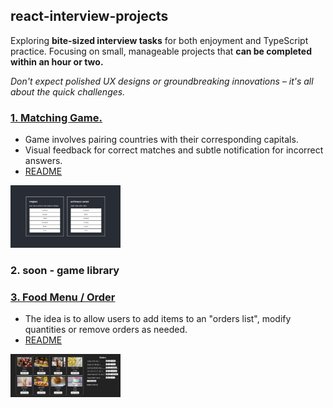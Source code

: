 ## react-interview-projects

Exploring **bite-sized interview tasks** for both enjoyment and TypeScript practice. Focusing on small, manageable projects that **can be completed within an hour or two.**

*Don't expect polished UX designs or groundbreaking innovations – it's all about the quick challenges.*

### <a href="/1-matching-game/">1. Matching Game.</a>
  - Game involves pairing countries with their corresponding capitals.
  - Visual feedback for correct matches and subtle notification for incorrect answers.
  - <a href="/1-matching-game/README.md">README</a>
<img src="https://github.com/Bembit/react-interview-projects/blob/main/1.png" width="35%">

### 2. soon - game library

### <a href="/3-food-ordering/">3. Food Menu / Order</a>
  - The idea is to allow users to add items to an "orders list", modify quantities or remove orders as needed.
  - <a href="/3-food-ordering/README.md">README</a>
<img src="https://github.com/Bembit/react-interview-projects/blob/main/3.png" width="35%">
